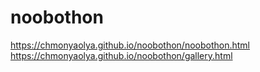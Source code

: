 # noobothon
https://chmonyaolya.github.io/noobothon/noobothon.html
https://chmonyaolya.github.io/noobothon/gallery.html
